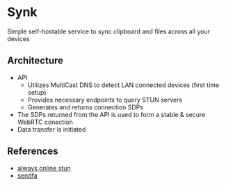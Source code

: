 # Synk
Simple self-hostable service to sync clipboard and files across all your devices

## Architecture
- API
  - Utliizes MultiCast DNS to detect LAN connected devices (first time setup)
  - Provides necessary endpoints to query STUN servers
  - Generates and returns connection SDPs
- The SDPs returned from the API is used to form a stable & secure WebRTC conection
- Data transfer is initiated


## References
- [always online stun](https://github.com/pradt2/always-online-stun)
- [sendfa](https://github.com/0xLaurens/sendfa.st)